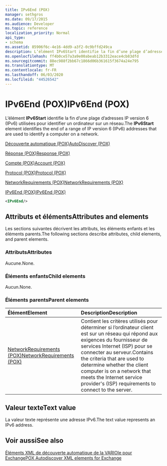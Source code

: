 ```yaml
---
title: IPv6End (POX)
manager: sethgros
ms.date: 09/17/2015
ms.audience: Developer
ms.topic: reference
localization_priority: Normal
api_type:
- schema
ms.assetid: 85906f6c-4e16-4dd9-a3f2-0c9bffd249ca
description: L’élément IPv6Start identifie la fin d’une plage d’adresses IP version 6 (IPv6) utilisées pour identifier un ordinateur sur un réseau.
ms.openlocfilehash: ff4b0ce57a3a9e00abeab12b3312eace4cb83dfd
ms.sourcegitcommit: 88ec988f2bb67c1866d06b361615f3674a24e795
ms.translationtype: MT
ms.contentlocale: fr-FR
ms.lasthandoff: 06/03/2020
ms.locfileid: "44526542"
---
```

# <a name="ipv6end-pox"></a><span data-ttu-id="da7a6-103">IPv6End (POX)</span><span class="sxs-lookup"><span data-stu-id="da7a6-103">IPv6End (POX)</span></span>

<span data-ttu-id="da7a6-104">L’élément **IPv6Start** identifie la fin d’une plage d’adresses IP version 6 (IPv6) utilisées pour identifier un ordinateur sur un réseau.</span><span class="sxs-lookup"><span data-stu-id="da7a6-104">The **IPv6Start** element identifies the end of a range of IP version 6 (IPv6) addresses that are used to identify a computer on a network.</span></span> 
  
[<span data-ttu-id="da7a6-105">Découverte automatique (POX)</span><span class="sxs-lookup"><span data-stu-id="da7a6-105">AutoDiscover (POX)</span></span>](autodiscover-pox.md)
  
[<span data-ttu-id="da7a6-106">Réponse (POX)</span><span class="sxs-lookup"><span data-stu-id="da7a6-106">Response (POX)</span></span>](response-pox.md)
  
[<span data-ttu-id="da7a6-107">Compte (POX)</span><span class="sxs-lookup"><span data-stu-id="da7a6-107">Account (POX)</span></span>](account-pox.md)
  
[<span data-ttu-id="da7a6-108">Protocol (POX)</span><span class="sxs-lookup"><span data-stu-id="da7a6-108">Protocol (POX)</span></span>](protocol-pox.md)
  
[<span data-ttu-id="da7a6-109">NetworkRequirements (POX)</span><span class="sxs-lookup"><span data-stu-id="da7a6-109">NetworkRequirements (POX)</span></span>](networkrequirements-pox.md)
  
[<span data-ttu-id="da7a6-110">IPv6End (POX)</span><span class="sxs-lookup"><span data-stu-id="da7a6-110">IPv6End (POX)</span></span>](ipv6end-pox.md)
  
```xml
<IPv6End/>
```

## <a name="attributes-and-elements"></a><span data-ttu-id="da7a6-111">Attributs et éléments</span><span class="sxs-lookup"><span data-stu-id="da7a6-111">Attributes and elements</span></span>

<span data-ttu-id="da7a6-112">Les sections suivantes décrivent les attributs, les éléments enfants et les éléments parents.</span><span class="sxs-lookup"><span data-stu-id="da7a6-112">The following sections describe attributes, child elements, and parent elements.</span></span>
  
### <a name="attributes"></a><span data-ttu-id="da7a6-113">Attributs</span><span class="sxs-lookup"><span data-stu-id="da7a6-113">Attributes</span></span>

<span data-ttu-id="da7a6-114">Aucune.</span><span class="sxs-lookup"><span data-stu-id="da7a6-114">None.</span></span>
  
### <a name="child-elements"></a><span data-ttu-id="da7a6-115">Éléments enfants</span><span class="sxs-lookup"><span data-stu-id="da7a6-115">Child elements</span></span>

<span data-ttu-id="da7a6-116">Aucun.</span><span class="sxs-lookup"><span data-stu-id="da7a6-116">None.</span></span>
  
### <a name="parent-elements"></a><span data-ttu-id="da7a6-117">Éléments parents</span><span class="sxs-lookup"><span data-stu-id="da7a6-117">Parent elements</span></span>

|<span data-ttu-id="da7a6-118">**Élément**</span><span class="sxs-lookup"><span data-stu-id="da7a6-118">**Element**</span></span>|<span data-ttu-id="da7a6-119">**Description**</span><span class="sxs-lookup"><span data-stu-id="da7a6-119">**Description**</span></span>|
|:-----|:-----|
|[<span data-ttu-id="da7a6-120">NetworkRequirements (POX)</span><span class="sxs-lookup"><span data-stu-id="da7a6-120">NetworkRequirements (POX)</span></span>](networkrequirements-pox.md) <br/> |<span data-ttu-id="da7a6-121">Contient les critères utilisés pour déterminer si l’ordinateur client est sur un réseau qui répond aux exigences du fournisseur de services Internet (ISP) pour se connecter au serveur.</span><span class="sxs-lookup"><span data-stu-id="da7a6-121">Contains the criteria that are used to determine whether the client computer is on a network that meets the Internet service provider's (ISP) requirements to connect to the server.</span></span>  <br/> |
   
## <a name="text-value"></a><span data-ttu-id="da7a6-122">Valeur texte</span><span class="sxs-lookup"><span data-stu-id="da7a6-122">Text value</span></span>

<span data-ttu-id="da7a6-123">La valeur texte représente une adresse IPv6.</span><span class="sxs-lookup"><span data-stu-id="da7a6-123">The text value represents an IPv6 address.</span></span>
  
## <a name="see-also"></a><span data-ttu-id="da7a6-124">Voir aussi</span><span class="sxs-lookup"><span data-stu-id="da7a6-124">See also</span></span>



[<span data-ttu-id="da7a6-125">Éléments XML de découverte automatique de la VARIOle pour Exchange</span><span class="sxs-lookup"><span data-stu-id="da7a6-125">POX Autodiscover XML elements for Exchange</span></span>](pox-autodiscover-xml-elements-for-exchange.md)

